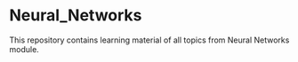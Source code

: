 # Neural_Networks
 This repository contains learning material of all topics from Neural Networks module.
